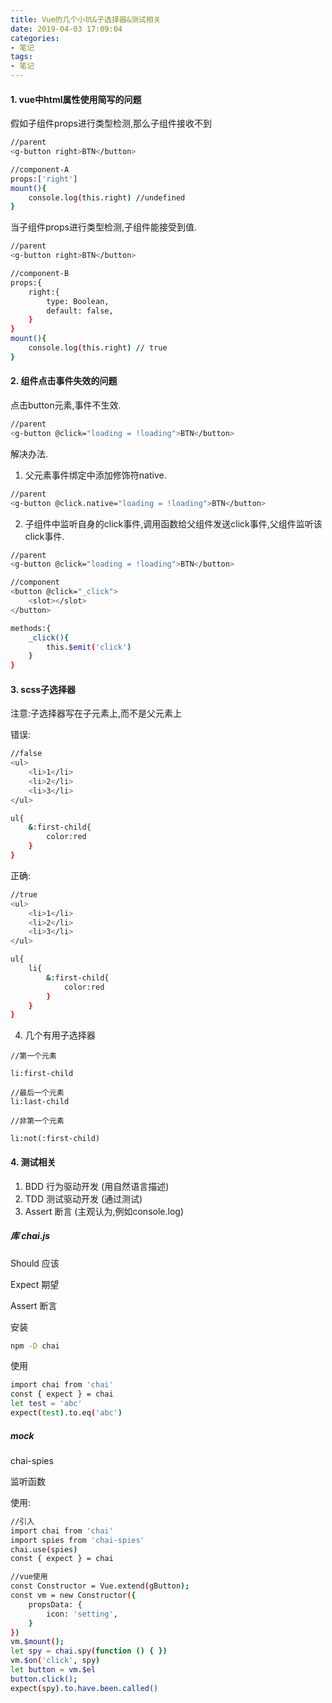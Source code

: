 ```yaml
---
title: Vue的几个小坑&子选择器&测试相关
date: 2019-04-03 17:09:04
categories:
- 笔记
tags:
- 笔记
---
```


#### 1. vue中html属性使用简写的问题

假如子组件props进行类型检测,那么子组件接收不到

``` bash
//parent
<g-button right>BTN</button>

//component-A
props:['right']
mount(){
    console.log(this.right) //undefined
}

```

当子组件props进行类型检测,子组件能接受到值.

``` bash
//parent
<g-button right>BTN</button>

//component-B
props:{
    right:{
        type: Boolean,
        default: false,
    }
}
mount(){
    console.log(this.right) // true
}

```


#### 2. 组件点击事件失效的问题

点击button元素,事件不生效.

``` bash
//parent
<g-button @click="loading = !loading">BTN</button>
```

解决办法.

1. 父元素事件绑定中添加修饰符native.

``` bash
//parent
<g-button @click.native="loading = !loading">BTN</button>
```

2. 子组件中监听自身的click事件,调用函数给父组件发送click事件,父组件监听该click事件.

``` bash
//parent
<g-button @click="loading = !loading">BTN</button>

//component
<button @click="_click">
    <slot></slot>
</button>

methods:{
    _click(){
        this.$emit('click')
    }
}
```

#### 3. scss子选择器

注意:子选择器写在子元素上,而不是父元素上

错误:
``` bash
//false
<ul>
    <li>1</li>
    <li>2</li>
    <li>3</li>
</ul>

ul{
    &:first-child{
        color:red
    }
}
```

正确:
``` bash
//true
<ul>
    <li>1</li>
    <li>2</li>
    <li>3</li>
</ul>

ul{
    li{
        &:first-child{
            color:red
        }
    }
}
```

4. 几个有用子选择器

```
//第一个元素

li:first-child

//最后一个元素
li:last-child

//非第一个元素

li:not(:first-child)

```

#### 4. 测试相关

1. BDD 行为驱动开发 (用自然语言描述)
2. TDD 测试驱动开发 (通过测试)
3. Assert 断言 (主观认为,例如console.log)

##### 库 chai.js

Should 应该

Expect 期望

Assert 断言

安装
``` bash
npm -D chai
```

使用

``` bash
import chai from 'chai'
const { expect } = chai
let test = 'abc'
expect(test).to.eq('abc')
```
 ##### mock 

 chai-spies

 监听函数

使用:

``` bash
//引入
import chai from 'chai'
import spies from 'chai-spies'
chai.use(spies)
const { expect } = chai

//vue使用
const Constructor = Vue.extend(gButton);
const vm = new Constructor({
    propsData: {
        icon: 'setting',
    }
})
vm.$mount();
let spy = chai.spy(function () { })
vm.$on('click', spy)
let button = vm.$el
button.click();
expect(spy).to.have.been.called()
 ```



